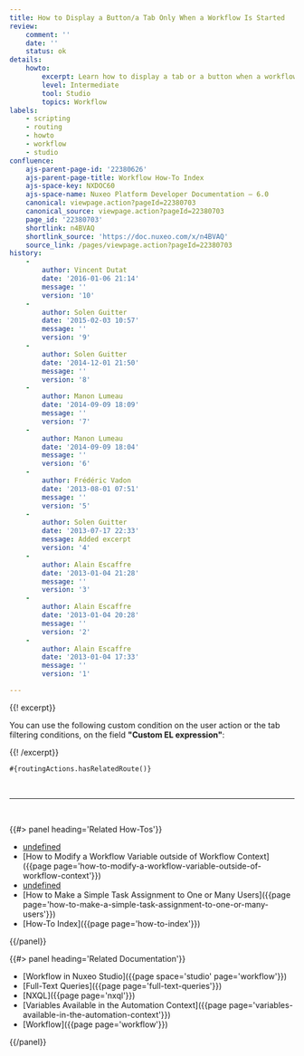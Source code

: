 ```yaml
---
title: How to Display a Button/a Tab Only When a Workflow Is Started
review:
    comment: ''
    date: ''
    status: ok
details:
    howto:
        excerpt: Learn how to display a tab or a button when a workflow is started.
        level: Intermediate
        tool: Studio
        topics: Workflow
labels:
    - scripting
    - routing
    - howto
    - workflow
    - studio
confluence:
    ajs-parent-page-id: '22380626'
    ajs-parent-page-title: Workflow How-To Index
    ajs-space-key: NXDOC60
    ajs-space-name: Nuxeo Platform Developer Documentation — 6.0
    canonical: viewpage.action?pageId=22380703
    canonical_source: viewpage.action?pageId=22380703
    page_id: '22380703'
    shortlink: n4BVAQ
    shortlink_source: 'https://doc.nuxeo.com/x/n4BVAQ'
    source_link: /pages/viewpage.action?pageId=22380703
history:
    - 
        author: Vincent Dutat
        date: '2016-01-06 21:14'
        message: ''
        version: '10'
    - 
        author: Solen Guitter
        date: '2015-02-03 10:57'
        message: ''
        version: '9'
    - 
        author: Solen Guitter
        date: '2014-12-01 21:50'
        message: ''
        version: '8'
    - 
        author: Manon Lumeau
        date: '2014-09-09 18:09'
        message: ''
        version: '7'
    - 
        author: Manon Lumeau
        date: '2014-09-09 18:04'
        message: ''
        version: '6'
    - 
        author: Frédéric Vadon
        date: '2013-08-01 07:51'
        message: ''
        version: '5'
    - 
        author: Solen Guitter
        date: '2013-07-17 22:33'
        message: Added excerpt
        version: '4'
    - 
        author: Alain Escaffre
        date: '2013-01-04 21:28'
        message: ''
        version: '3'
    - 
        author: Alain Escaffre
        date: '2013-01-04 20:28'
        message: ''
        version: '2'
    - 
        author: Alain Escaffre
        date: '2013-01-04 17:33'
        message: ''
        version: '1'

---
```

{{! excerpt}}

You can use the following custom condition on the user action or the tab filtering conditions, on the field&nbsp;**"Custom EL expression"**:

{{! /excerpt}}

```
#{routingActions.hasRelatedRoute()}
```

&nbsp;

* * *

&nbsp;

<div class="row" data-equalizer data-equalize-on="medium"><div class="column medium-6">{{#> panel heading='Related How-Tos'}}

*   [undefined]()&nbsp;
*   [How to Modify a Workflow Variable outside of Workflow Context]({{page page='how-to-modify-a-workflow-variable-outside-of-workflow-context'}})
*   [undefined]()&nbsp;
*   [How to Make a Simple Task Assignment to One or Many Users]({{page page='how-to-make-a-simple-task-assignment-to-one-or-many-users'}})&nbsp;
*   [How-To Index]({{page page='how-to-index'}})

{{/panel}}</div><div class="column medium-6">{{#> panel heading='Related Documentation'}}

*   [Workflow in Nuxeo Studio]({{page space='studio' page='workflow'}})
*   [Full-Text Queries]({{page page='full-text-queries'}})
*   [NXQL]({{page page='nxql'}})
*   [Variables Available in the Automation Context]({{page page='variables-available-in-the-automation-context'}})
*   [Workflow]({{page page='workflow'}})

{{/panel}}</div></div>